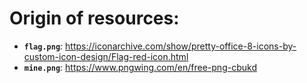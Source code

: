 # Origin of resources:

- **`flag.png`**: https://iconarchive.com/show/pretty-office-8-icons-by-custom-icon-design/Flag-red-icon.html
- **`mine.png`**: https://www.pngwing.com/en/free-png-cbukd
